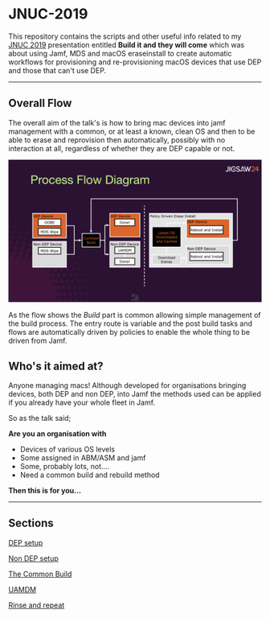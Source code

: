 # JNUC-2019
This repository contains the scripts and other useful info related to my [JNUC 2019](https://github.com/PhantomPhixer/JNUC-2019/blob/master/Keynote/JNUC-2019.pdf) presentation entitled **Build it and they will come** which was about using Jamf, MDS and macOS eraseinstall to create automatic workflows for provisioning and re-provisioning macOS devices that use DEP and those that can't use DEP.

---

## Overall Flow ##

The overall aim of the talk's is how to bring mac devices into jamf management with a common, or at least a known, clean OS and then to be able to erase and reprovision then automatically, possibly with no interaction at all, regardless of whether they are DEP capable or not.


![Flow](https://github.com/PhantomPhixer/JNUC-2019/blob/master/images/flow.png)




As the flow shows the *Build* part is common allowing simple management of the build process. The entry route is variable and the post build tasks and flows are automatically driven by policies to enable the whole thing to be driven from Jamf.

## Who's it aimed at? ##
Anyone managing macs! Although developed for organisations bringing devices, both DEP and non DEP, into Jamf the methods used can be applied if you already have your whole fleet in Jamf.

So as the talk said;


**Are you an organisation with**

* Devices of various OS levels
* Some assigned in ABM/ASM and jamf
* Some, probably lots, not….
* Need a common build and rebuild method


**Then this is for you...**

---

## Sections ##

[DEP setup](https://github.com/PhantomPhixer/JNUC-2019/blob/master/DEP.md)

[Non DEP setup](https://github.com/PhantomPhixer/JNUC-2019/blob/master/NonDEP.md)

[The Common Build](https://github.com/PhantomPhixer/JNUC-2019/blob/master/build.md)

[UAMDM](https://github.com/PhantomPhixer/JNUC-2019/blob/master/UAMDM.md)

[Rinse and repeat](https://github.com/PhantomPhixer/JNUC-2019/blob/master/Rinse_and_repeat.md)

